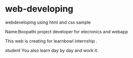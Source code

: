 # web-developing
webdeveloping using html and css sample

Name:Boopathi
project developer for elecronics and webapp

This web is creating for learnbowl internship .

student You also learn day by day and work it.
